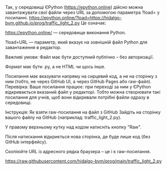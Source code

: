 Так, у середовищі ЄPython (https://epython.online) дійсно можна завантажувати свої файли через URL за допомогою параметра ?load= у посиланні.
https://epython.online/?load=https://hidalgo-bvm.github.io/prog/traffic_light_2.py
Це означає:

https://epython.online/ — середовище виконання Python.

?load=URL — параметр, який вказує на зовнішній файл Python для завантаження в редактор.

Важливі умови:
Файл має бути доступний публічно – без авторизації.

Формат має бути .py, а не HTML чи щось інше.

Посилання має вказувати напряму на сирцевий код, а не на сторінку з ним (тобто, не через GitHub UI, а через GitHub Pages або raw-файл).
Перевірка:
Ваше посилання працює: при переході за ним у ЄPython відкривається вказаний файл у редакторі. Тобто можна створювати такі посилання для учнів, щоб вони відкривали потрібні файли одразу в середовищі.

 Інструкція: Як взяти raw-посилання на файл з GitHub
Зайдіть на сторінку вашого файлу на GitHub (наприклад: traffic_light_2.py).

У правому верхньому кутку над кодом натисніть кнопку "Raw".



Після натискання відкриється нова сторінка, де буде лише код (без GitHub інтерфейсу).

Скопіюйте URL із адресного рядка браузера – це і є raw-посилання.

https://raw.githubusercontent.com/hidalgo-bvm/prog/main/traffic_light_2.py
